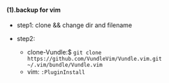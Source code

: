 #### (1).backup for vim ####
* step1: clone && change dir and filename

* step2:
	* clone-Vundle:$ `git clone https://github.com/VundleVim/Vundle.vim.git ~/.vim/bundle/Vundle.vim`
	* vim: `:PluginInstall`
